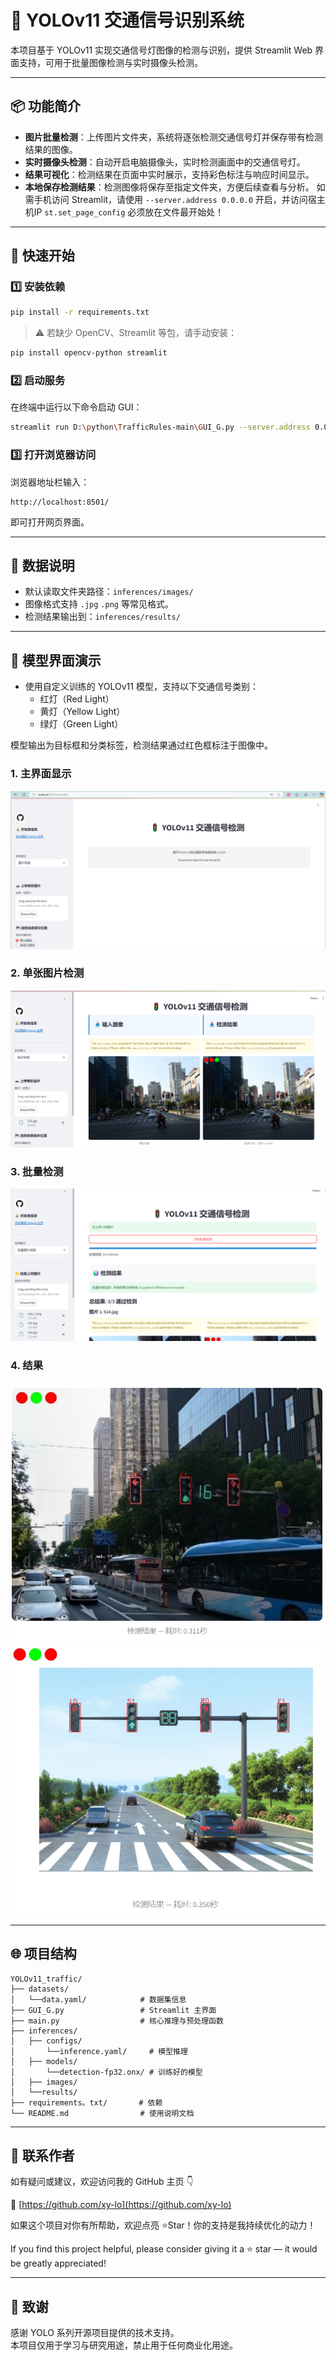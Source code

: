 
# 🚦 YOLOv11 交通信号识别系统

本项目基于 YOLOv11 实现交通信号灯图像的检测与识别，提供 Streamlit Web 界面支持，可用于批量图像检测与实时摄像头检测。

---

## 📦 功能简介

- **图片批量检测**：上传图片文件夹，系统将逐张检测交通信号灯并保存带有检测结果的图像。
- **实时摄像头检测**：自动开启电脑摄像头，实时检测画面中的交通信号灯。
- **结果可视化**：检测结果在页面中实时展示，支持彩色标注与响应时间显示。
- **本地保存检测结果**：检测图像将保存至指定文件夹，方便后续查看与分析。
  如需手机访问 Streamlit，请使用 `--server.address 0.0.0.0` 开启，并访问宿主机IP
  `st.set_page_config` 必须放在文件最开始处！

---

## 🚀 快速开始

### 1️⃣ 安装依赖

```bash
pip install -r requirements.txt
```

> ⚠️ 若缺少 OpenCV、Streamlit 等包，请手动安装：
```bash
pip install opencv-python streamlit
```

### 2️⃣ 启动服务

在终端中运行以下命令启动 GUI：

```bash
streamlit run D:\python\TrafficRules-main\GUI_G.py --server.address 0.0.0.0 --server.port 8501
```

### 3️⃣ 打开浏览器访问

浏览器地址栏输入：

```
http://localhost:8501/
```

即可打开网页界面。

---

## 🧾 数据说明

- 默认读取文件夹路径：`inferences/images/`
- 图像格式支持 `.jpg` `.png` 等常见格式。
- 检测结果输出到：`inferences/results/`

---

## 🧠 模型界面演示

- 使用自定义训练的 YOLOv11 模型，支持以下交通信号类别：
  - 红灯（Red Light）
  - 黄灯（Yellow Light）
  - 绿灯（Green Light）

模型输出为目标框和分类标签，检测结果通过红色框标注于图像中。

### 1. 主界面显示
![主界面](figures/主界面.png)

### 2. 单张图片检测
![单张图检测](figures/单图片.png)

### 3. 批量检测
![批量检测](figures/批量.png)

### 4. 结果
![结果](figures/结果1.png)
![结果](figures/结果2.png)

---

## 🌐 项目结构

```
YOLOv11_traffic/
├── datasets/
│   └──data.yaml/            # 数据集信息
├── GUI_G.py                 # Streamlit 主界面
├── main.py                  # 核心推理与预处理函数
├── inferences/
│   ├── configs/
│       └──inference.yaml/     # 模型推理
│   ├── models/
│       └──detection-fp32.onx/ # 训练好的模型
│   ├── images/
│   └──results/    
├── requirements。txt/       # 依赖
└── README.md                # 使用说明文档
```

---

## 📎 联系作者

如有疑问或建议，欢迎访问我的 GitHub 主页 👇  

🔗 [https://github.com/xy-lo](https://github.com/xy-lo)

如果这个项目对你有所帮助，欢迎点亮 ⭐Star！你的支持是我持续优化的动力！

If you find this project helpful, please consider giving it a ⭐ star — it would be greatly appreciated!

---

## 🏁 致谢

感谢 YOLO 系列开源项目提供的技术支持。  
本项目仅用于学习与研究用途，禁止用于任何商业化用途。


